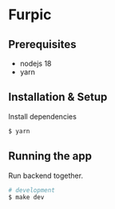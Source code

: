 # Furpic

## Prerequisites

- nodejs 18
- yarn

## Installation & Setup

Install dependencies

```bash
$ yarn
```


## Running the app

Run backend together.

```bash
# development
$ make dev
```
